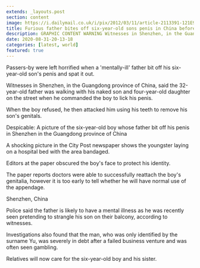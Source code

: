 ```yaml
---
extends: _layouts.post
section: content
image: https://i.dailymail.co.uk/i/pix/2012/03/11/article-2113391-121E9959000005DC-766_1024x615_large.jpg 
title: Furious father bites off six-year-old sons penis in China before spitting it out 
description: GRAPHIC CONTENT WARNING Witnesses in Shenzhen, in the Guangdong province of China, said the 32-year-old father was walking with his naked son and four-year-old daughter on the street when he launched the sickening attack. 
date: 2020-08-31-20-13-18 
categories: [latest, world] 
featured: true 
--- 
```

Passers-by were left horrified when a 'mentally-ill' father bit off his six-year-old son's penis and spat it out. 

Witnesses in Shenzhen, in the Guangdong province of China, said the 32-year-old father was walking with his naked son and four-year-old daughter on the street when he commanded the boy to lick his penis.

When the boy refused, he then attacked him using his teeth to remove his son's genitals. 

Despicable: A picture of the six-year-old boy whose father bit off his penis in Shenzhen in the Guangdong province of China

A shocking picture in the City Post newspaper shows the youngster laying on a hospital bed with the area bandaged. 

Editors at the paper obscured the boy's face to protect his identity.

The paper reports doctors were able to successfully reattach the boy's genitalia, however it is too early to tell whether he will have normal use of the appendage.

Shenzhen, China

Police said the father is likely to have a mental illness as he was recently seen pretending to strangle his son on their balcony, according to witnesses. 

Investigations also found that the man, who was only identified by the surname Yu, was severely in debt after a failed business venture and was often seen gambling.

Relatives will now care for the six-year-old boy and his sister.





 



